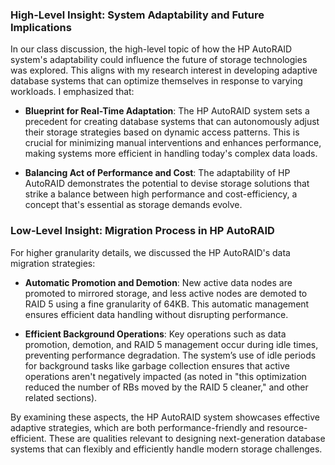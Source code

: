### High-Level Insight: System Adaptability and Future Implications
In our class discussion, the high-level topic of how the HP AutoRAID system's adaptability could influence the future of storage technologies was explored. This aligns with my research interest in developing adaptive database systems that can optimize themselves in response to varying workloads. I emphasized that:

- **Blueprint for Real-Time Adaptation**: The HP AutoRAID system sets a precedent for creating database systems that can autonomously adjust their storage strategies based on dynamic access patterns. This is crucial for minimizing manual interventions and enhances performance, making systems more efficient in handling today's complex data loads.

- **Balancing Act of Performance and Cost**: The adaptability of HP AutoRAID demonstrates the potential to devise storage solutions that strike a balance between high performance and cost-efficiency, a concept that's essential as storage demands evolve.

### Low-Level Insight: Migration Process in HP AutoRAID
For higher granularity details, we discussed the HP AutoRAID's data migration strategies:

- **Automatic Promotion and Demotion**: New active data nodes are promoted to mirrored storage, and less active nodes are demoted to RAID 5 using a fine granularity of 64KB. This automatic management ensures efficient data handling without disrupting performance.

- **Efficient Background Operations**: Key operations such as data promotion, demotion, and RAID 5 management occur during idle times, preventing performance degradation. The system’s use of idle periods for background tasks like garbage collection ensures that active operations aren't negatively impacted (as noted in "this optimization reduced the number of RBs moved by the RAID 5 cleaner," and other related sections).

By examining these aspects, the HP AutoRAID system showcases effective adaptive strategies, which are both performance-friendly and resource-efficient. These are qualities relevant to designing next-generation database systems that can flexibly and efficiently handle modern storage challenges.